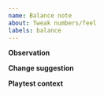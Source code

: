 ```yaml
---
name: Balance note
about: Tweak numbers/feel
labels: balance
---
```

**Observation**

**Change suggestion**

**Playtest context**
